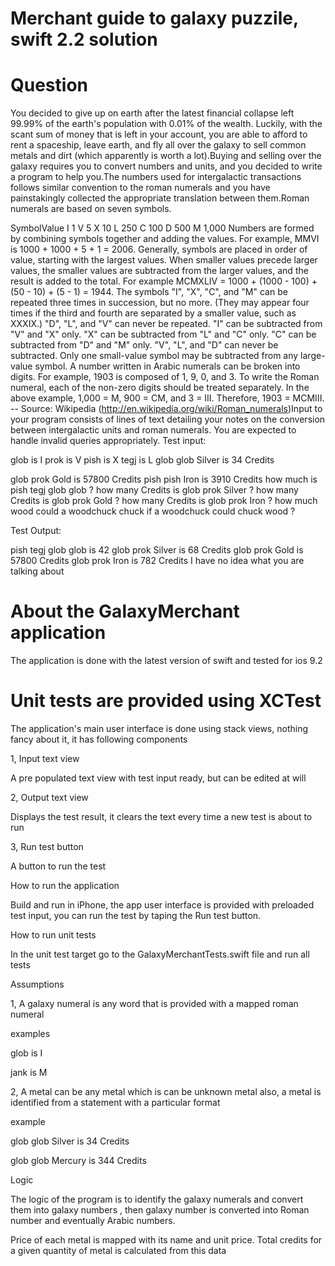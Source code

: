# Merchant guide to galaxy puzzile, swift 2.2 solution

# Question 

You decided to give up on earth after the latest financial collapse left 99.99% of the earth's population with 0.01% of the wealth. Luckily, with the scant sum of money that is left in your account, you are able to afford to rent a spaceship, leave earth, and fly all over the galaxy to sell common metals and dirt (which apparently is worth a lot).Buying and selling over the galaxy requires you to convert numbers and units, and you decided to write a program to help you.The numbers used for intergalactic transactions follows similar convention to the roman numerals and you have painstakingly collected the appropriate translation between them.Roman numerals are based on seven symbols.

SymbolValue
I 1
V 5
X 10
L 250
C 100
D 500
M 1,000
Numbers are formed by combining symbols together and adding the values. For example, MMVI is 1000 + 1000 + 5 + 1 = 2006. Generally, symbols are placed in order of value, starting with the largest values. When smaller values precede larger values, the smaller values are subtracted from the larger values, and the result is added to the total. For example MCMXLIV = 1000 + (1000 - 100) + (50 - 10) + (5 - 1) = 1944. The symbols "I", "X", "C", and "M" can be repeated three times in succession, but no more. (They may appear four times if the third and fourth are separated by a smaller value, such as XXXIX.) "D", "L", and "V" can never be repeated. "I" can be subtracted from "V" and "X" only. "X" can be subtracted from "L" and "C" only. "C" can be subtracted from "D" and "M" only. "V", "L", and "D" can never be subtracted. Only one small-value symbol may be subtracted from any large-value symbol. A number written in Arabic numerals can be broken into digits. For example, 1903 is composed of 1, 9, 0, and 3. To write the Roman numeral, each of the non-zero digits should be treated separately. In the above example, 1,000 = M, 900 = CM, and 3 = III. Therefore, 1903 = MCMIII. -- Source: Wikipedia (http://en.wikipedia.org/wiki/Roman_numerals)Input to your program consists of lines of text detailing your notes on the conversion between intergalactic units and roman numerals. You are expected to handle invalid queries appropriately. Test input:

glob is I
prok is V
pish is X
tegj is L
glob glob Silver is 34 Credits

glob prok Gold is 57800 Credits
pish pish Iron is 3910 Credits
how much is pish tegj glob glob ?
how many Credits is glob prok Silver ?
how many Credits is glob prok Gold ?
how many Credits is glob prok Iron ?
how much wood could a woodchuck chuck if a woodchuck could chuck wood ?

Test Output:

pish tegj glob glob is 42
glob prok Silver is 68 Credits
glob prok Gold is 57800 Credits
glob prok Iron is 782 Credits
I have no idea what you are talking about


# About the GalaxyMerchant application

The application is done with the latest version of swift and tested for ios 9.2

# Unit tests are provided using XCTest

The application's main user interface is done using stack views, nothing fancy about it, it has following components

1, Input text view

A pre populated text view with test input ready, but can be edited at will

2, Output text view

Displays the test result, it clears the text every time a new test is about to run

3, Run test button

A button to run the test

How to run the application

Build and run in iPhone, the app user interface is provided with preloaded test input, you can run the test by taping the Run test button.

How to run unit tests

In the unit test target go to the GalaxyMerchantTests.swift file and run all tests

Assumptions

1, A galaxy numeral is any word that is provided with a mapped roman numeral

examples

glob is I

jank is M

2, A metal can be any metal which is can be unknown metal also, a metal is identified from a statement with a particular format

example

glob glob Silver is 34 Credits 

glob glob Mercury is 344 Credits 

Logic

The logic of the program is to identify the galaxy numerals and convert them into galaxy numbers , then galaxy number is converted into Roman number and eventually Arabic numbers.

Price of each metal is mapped with its name and unit price. Total credits for a given quantity of metal is calculated from this data






